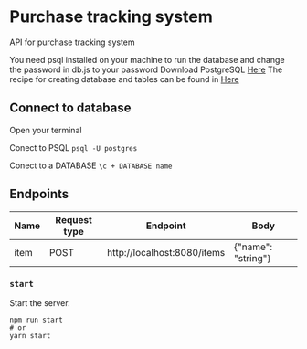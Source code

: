 # Purchase tracking system

API for purchase tracking system

You need psql installed on your machine to run the database and change the password in db.js to your password
Download PostgreSQL [Here](https://www.postgresql.org/download/)
The recipe for creating database and tables can be found in [Here](https://github.com/mobak88/purchase-tracking-system/blob/main/database.sql)

## Connect to database

Open your terminal

Conect to PSQL
`psql -U postgres`

Conect to a DATABASE
`\c + DATABASE name`

## Endpoints

| Name | Request type | Endpoint                    | Body                 |
| ---- | ------------ | --------------------------- | -------------------- |
| item | POST         | http://localhost:8080/items | {\"name": "string"\} |

### `start`

Start the server.

```
npm run start
# or
yarn start
```
